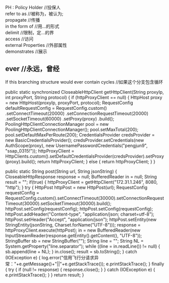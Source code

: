
PH : Policy Holder //投保人<br>
refer to as //被称为，被认为;<br>
propagate //传播<br>
in the form of //用...的形式<br>
delimit //限制，定...的界<br>
access //访问<br>
external Properties //外部属性<br>
demonstrates  //展示<br>

## ever //永远，曾经
If this branching structure would ever contain cycles //如果这个分支包含循环

public static synchronized CloseableHttpClient getHttpClient(String proxyIp, int proxyPort, String protocol) {
    if (httpProxyClient == null) {
        HttpHost proxy = new HttpHost(proxyIp, proxyPort, protocol);
        RequestConfig defaultRequestConfig = RequestConfig.custom()
                .setConnectTimeout(20000)
                .setConnectionRequestTimeout(20000)
                .setSocketTimeout(60000)
                .setProxy(proxy)
                .build();
        PoolingHttpClientConnectionManager pool = new PoolingHttpClientConnectionManager();
        pool.setMaxTotal(200);
        pool.setDefaultMaxPerRoute(200);
        CredentialsProvider credsProvider = new BasicCredentialsProvider();
        credsProvider.setCredentials(new AuthScope(proxy), new UsernamePasswordCredentials("pengjun9", "ssap_0315!"));
        httpProxyClient = HttpClients.custom().setDefaultCredentialsProvider(credsProvider).setProxy(proxy).build();
        return httpProxyClient;
    } else {
        return httpProxyClient;
    }
}

public static String post(String url, String jsonString) {
    CloseableHttpResponse response = null;
    BufferedReader in = null;
    String result = "";
    if(true) {
        httpProxyClient = getHttpClient("172.31.1.246", 8080, "http");
    }
    try {
        HttpPost httpPost = new HttpPost(url);
        RequestConfig requestConfig = RequestConfig.custom().setConnectTimeout(30000).setConnectionRequestTimeout(30000).setSocketTimeout(30000).build();
        httpPost.setConfig(requestConfig);
        httpPost.setConfig(requestConfig);
        httpPost.addHeader("Content-type", "application/json; charset=utf-8");
        httpPost.setHeader("Accept", "application/json");
        httpPost.setEntity(new StringEntity(jsonString, Charset.forName("UTF-8")));
        response = httpProxyClient.execute(httpPost);
        in = new BufferedReader(new InputStreamReader(response.getEntity().getContent(), "UTF-8"));
        StringBuffer sb = new StringBuffer("");
        String line = "";
        String NL = System.getProperty("line.separator");
        while ((line = in.readLine()) != null) {
            sb.append(line + NL);
        }
        in.close();
        result = sb.toString();
    } catch (IOException e) {
       log.error("信用飞行分请求异常："+e.getMessage()+"||"+e.getStackTrace());
        e.printStackTrace();
    } finally {
        try {
            if (null != response) {
                response.close();
            }
        } catch (IOException e) {
            e.printStackTrace();
        }
    }
    return result;
}